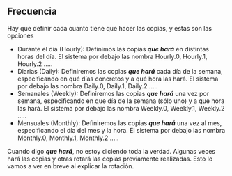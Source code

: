 ## Frecuencia

Hay que definir cada cuanto tiene que hacer las copias, y estas son las opciones

- Durante el día (Hourly): Definimos las copias ***que hará*** en distintas horas del día. El sistema por debajo las nombra Hourly.0, Hourly.1, Hourly.2 .....
- Diarias (Daily): Definiremos las copias ***que hará*** cada día de la semana, especificando en qué días concretos y a qué hora las hará. El sistema por debajo las nombra Daily.0, Daily.1, Daily.2 .....
- Semanales (Weekly): Definiremos las copias ***que hará*** una vez por semana, especificando en que día de la semana (sólo uno) y a que hora las hará. El sistema por debajo las nombra Weekly.0, Weekly.1, Weekly.2 .....
- Mensuales (Monthly): Definiremos las copias ***que hará*** una vez al mes, especificando el día del mes y la hora. El sistema por debajo las nombra Monthly.0, Monthly.1, Monthly.2 .....

Cuando digo ***que hará***, no estoy diciendo toda la verdad. Algunas veces hará las copias y  otras rotará las copias previamente realizadas. Esto lo vamos a ver en breve al explicar la rotación.
